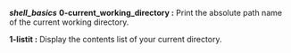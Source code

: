 ***shell_basics***
**0-current_working_directory :** Print the absolute path name of the current working directory.

**1-listit :** Display the contents list of your current directory.
